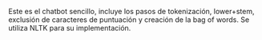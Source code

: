Este es el chatbot sencillo, incluye los pasos de tokenización, lower+stem, exclusión de caracteres de puntuación y creación de la bag of words. Se utiliza NLTK para su implementación.
